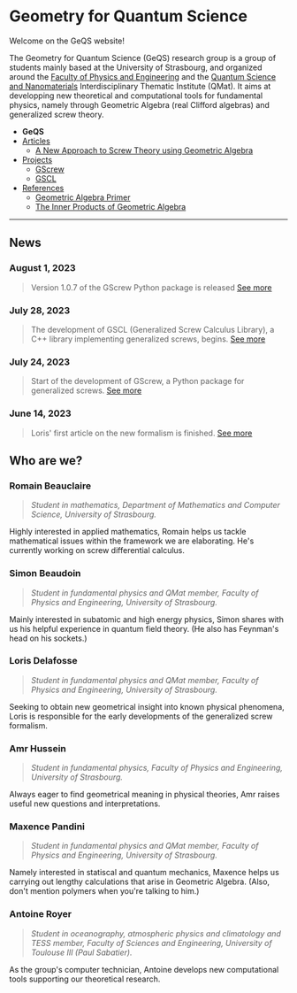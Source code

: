 # Geometry for Quantum Science

Welcome on the GeQS website!

The Geometry for Quantum Science (GeQS) research group is a group of students mainly based at the University of Strasbourg, and organized around the [Faculty of Physics and Engineering](https://physique-ingenierie.unistra.fr/) and the [Quantum Science and Nanomaterials](https://qmat.unistra.fr/) Interdisciplinary Thematic Institute (QMat). It aims at developping new theoretical and computational tools for fundamental physics, namely through Geometric Algebra (real Clifford algebras) and generalized screw theory.

- **GeQS**
- [Articles](articles.md)
  - [A New Approach to Screw Theory using Geometric Algebra](articles.md#new-approach-to-screw-theory)
- [Projects](projects.md)
  - [GScrew](projects.md#gscrew)
  - [GSCL](projects.md#gscl)
- [References](references.md)
  - [Geometric Algebra Primer](references.md#geometric-algebra-primer)
  - [The Inner Products of Geometric Algebra](references.md#the-inner-products-of-geometric-algebra)

* * * 

## News

### August 1, 2023
> Version 1.0.7 of the GScrew Python package is released [See more](projects.md#gscrew)

### July 28, 2023
> The development of GSCL (Generalized Screw Calculus Library), a C++ library implementing generalized screws, begins. [See more](projects.md#gscl)

### July 24, 2023
> Start of the development of GScrew, a Python package for generalized screws. [See more](projects.md#gscrew)

### June 14, 2023
> Loris' first article on the new formalism is finished. [See more](articles.md#new-approach-to-screw-theory)

## Who are we?

### Romain Beauclaire
> *Student in mathematics, Department of Mathematics and Computer Science, University of Strasbourg.*

Highly interested in applied mathematics, Romain helps us tackle mathematical issues within the framework we are elaborating. He's currently working on screw differential calculus.

### Simon Beaudoin
> *Student in fundamental physics and QMat member, Faculty of Physics and Engineering, University of Strasbourg.*

Mainly interested in subatomic and high energy physics, Simon shares with us his helpful experience in quantum field theory. (He also has Feynman's head on his sockets.)

### Loris Delafosse
> *Student in fundamental physics and QMat member, Faculty of Physics and Engineering, University of Strasbourg.*

Seeking to obtain new geometrical insight into known physical phenomena, Loris is responsible for the early developments of the generalized screw formalism.

### Amr Hussein
> *Student in fundamental physics, Faculty of Physics and Engineering, University of Strasbourg.*

Always eager to find geometrical meaning in physical theories, Amr raises useful new questions and interpretations.

### Maxence Pandini
> *Student in fundamental physics and QMat member, Faculty of Physics and Engineering, University of Strasbourg.*

Namely interested in statiscal and quantum mechanics, Maxence helps us carrying out lengthy calculations that arise in Geometric Algebra. (Also, don't mention polymers when you're talking to him.)

### Antoine Royer
> *Student in oceanography, atmospheric physics and climatology and TESS member, Faculty of Sciences and Engineering, University of Toulouse III (Paul Sabatier).*

As the group's computer technician, Antoine develops new computational tools supporting our theoretical research.
